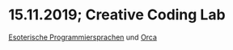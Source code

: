 # 15.11.2019; Creative Coding Lab

[Esoterische Programmiersprachen](https://esolangs.org/wiki/Main_Page) und [Orca](https://github.com/hundredrabbits/Orca)
